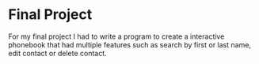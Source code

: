 # Final Project
For my final project I had to write a program to create a interactive phonebook that had multiple features such as search by first or last name, edit contact or delete contact.
